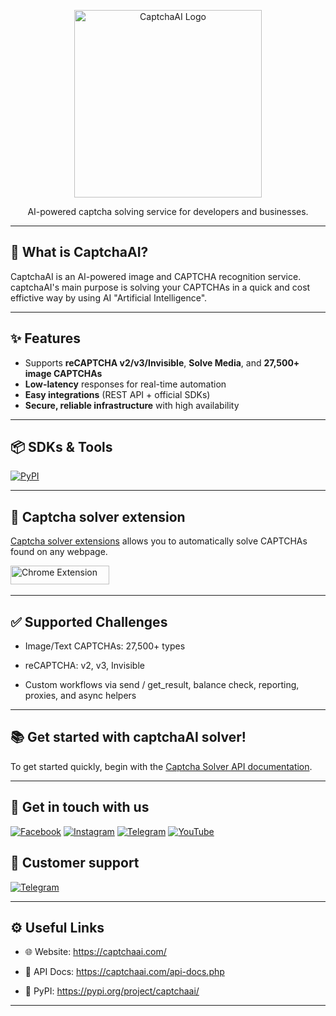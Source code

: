 <!-- Banner / Logo -->
<p align="center">
 <a href="https://captchaai.com/"> <img src="https://captchaai.com/assets/img/logo.png" alt="CaptchaAI Logo" width="300"/> </a>
</p>

<p align="center">
  AI-powered captcha solving service for developers and businesses.
</p>

---

## 🚀 What is CaptchaAI?

CaptchaAI is an AI-powered image and CAPTCHA recognition service. captchaAI's main purpose is solving your CAPTCHAs in a quick and cost effictive way by using AI "Artificial Intelligence".

---

## ✨ Features
- Supports **reCAPTCHA v2/v3/Invisible**, **Solve Media**, and **27,500+ image CAPTCHAs**  
- **Low-latency** responses for real-time automation  
- **Easy integrations** (REST API + official SDKs)  
- **Secure, reliable infrastructure** with high availability

---

## 📦 SDKs & Tools
<a href="https://pypi.org/project/captchaai/">
  <img src="https://img.shields.io/badge/CaptchaAI-Library-blue?logo=pypi&logoColor=default&style=for-the-badge" alt="PyPI" />
</a>

---

## 🧩 Captcha solver extension
[Captcha solver extensions](https://captchaai.com/lp/captcha-bypass-extension) allows you to automatically solve CAPTCHAs found on any webpage.

[<img src="https://github.com/user-attachments/assets/c769964a-5965-49fb-8e55-cbff14955598" width="158" height="30" alt="Chrome Extension" />](https://chromewebstore.google.com/detail/fnnmnnfpdnlkccecmiicejhimhkbolhk?utm_source=item-share-cb) &nbsp;

---

## ✅ Supported Challenges

- Image/Text CAPTCHAs: 27,500+ types

- reCAPTCHA: v2, v3, Invisible
  
- Custom workflows via send / get_result, balance check, reporting, proxies, and async helpers

---

## 📚 Get started with captchaAI solver!
To get started quickly, begin with the [Captcha Solver API documentation](https://captchaai.com/api-docs.php).

---

## 📣 Get in touch with us

[![Facebook](https://img.shields.io/badge/Facebook-Page-1877F2?logo=facebook&logoColor=white&style=for-the-badge)](https://www.facebook.com/CaptchaAI) 
[![Instagram](https://img.shields.io/badge/Instagram-Profile-E4405F?logo=instagram&logoColor=white&style=for-the-badge)](https://www.instagram.com/captchaai/) 
[![Telegram](https://img.shields.io/badge/Telegram-Channel-26A5E4?logo=telegram&logoColor=white&style=for-the-badge)](https://t.me/+GOIbbcX6dig3ZDg0) 
[![YouTube](https://img.shields.io/badge/YouTube-Channel-FF0000?logo=youtube&logoColor=white&style=for-the-badge)](https://www.youtube.com/@captchaai) 

## 💬 Customer support 
[![Telegram](https://img.shields.io/badge/Contact-us-26A5E4?logo=telegram&logoColor=white&style=for-the-badge)](https://t.me/AskCaptchaAI)

---

## ⚙️ Useful Links

- 🌐 Website: https://captchaai.com/

- 📘 API Docs: https://captchaai.com/api-docs.php

- 🐍 PyPI: https://pypi.org/project/captchaai/
  
---
